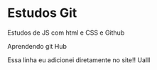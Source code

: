 # Estudos Git
 Estudos de JS com html e CSS e Github

 Aprendendo git Hub

 Essa linha eu adicionei diretamente no site!! Ualll
